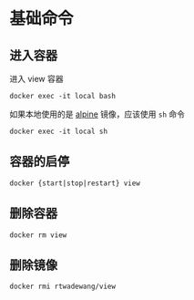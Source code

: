 # 基础命令

## 进入容器

进入 view 容器
```shell
docker exec -it local bash
```

如果本地使用的是 [alpine](https://hub.docker.com/r/rtwadewang/view/tags) 镜像，应该使用 `sh` 命令

```shell
docker exec -it local sh
```

## 容器的启停

```shell
docker {start|stop|restart} view
```

## 删除容器

```shell
docker rm view
```

## 删除镜像

```shell
docker rmi rtwadewang/view
```
